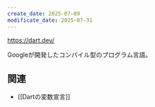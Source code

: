 ```yaml
---
create_date: 2025-07-09
modificate_date: 2025-07-31
---
```

<https://dart.dev/>

Googleが開発したコンパイル型のプログラム言語。

## 関連
* [[Dartの変数宣言]]